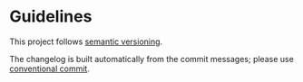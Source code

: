 # Guidelines

This project follows [semantic versioning](https://semver.org/).

The changelog is built automatically from the commit messages; please use [conventional commit](https://www.conventionalcommits.org/en/v1.0.0/).
